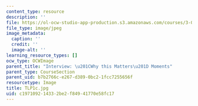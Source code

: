 ```yaml
---
content_type: resource
description: ''
file: https://ol-ocw-studio-app-production.s3.amazonaws.com/courses/3-091-introduction-to-solid-state-chemistry-fall-2018/c197109214332be2f84941770e58fc17_TLP1c.jpg
file_type: image/jpeg
image_metadata:
  caption: ''
  credit: ''
  image-alt: ''
learning_resource_types: []
ocw_type: OCWImage
parent_title: "Interview: \u201CWhy this Matters\u201D Moments"
parent_type: CourseSection
parent_uid: b7b2766c-e267-d389-0bc2-1fcc7255656f
resourcetype: Image
title: TLP1c.jpg
uid: c1971092-1433-2be2-f849-41770e58fc17
---
```

